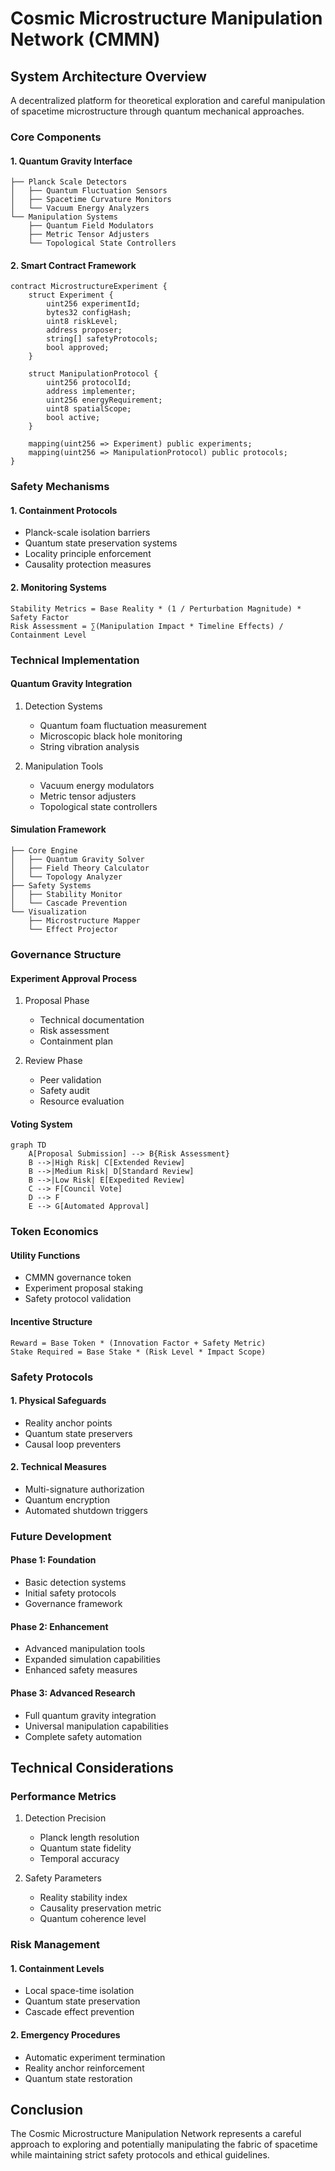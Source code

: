 # Cosmic Microstructure Manipulation Network (CMMN)

## System Architecture Overview

A decentralized platform for theoretical exploration and careful manipulation of spacetime microstructure through quantum mechanical approaches.

### Core Components

#### 1. Quantum Gravity Interface
```
├── Planck Scale Detectors
│   ├── Quantum Fluctuation Sensors
│   ├── Spacetime Curvature Monitors
│   └── Vacuum Energy Analyzers
└── Manipulation Systems
    ├── Quantum Field Modulators
    ├── Metric Tensor Adjusters
    └── Topological State Controllers
```

#### 2. Smart Contract Framework
```solidity
contract MicrostructureExperiment {
    struct Experiment {
        uint256 experimentId;
        bytes32 configHash;
        uint8 riskLevel;
        address proposer;
        string[] safetyProtocols;
        bool approved;
    }
    
    struct ManipulationProtocol {
        uint256 protocolId;
        address implementer;
        uint256 energyRequirement;
        uint8 spatialScope;
        bool active;
    }
    
    mapping(uint256 => Experiment) public experiments;
    mapping(uint256 => ManipulationProtocol) public protocols;
}
```

### Safety Mechanisms

#### 1. Containment Protocols
- Planck-scale isolation barriers
- Quantum state preservation systems
- Locality principle enforcement
- Causality protection measures

#### 2. Monitoring Systems
```
Stability Metrics = Base Reality * (1 / Perturbation Magnitude) * Safety Factor
Risk Assessment = ∑(Manipulation Impact * Timeline Effects) / Containment Level
```

### Technical Implementation

#### Quantum Gravity Integration
1. Detection Systems
    - Quantum foam fluctuation measurement
    - Microscopic black hole monitoring
    - String vibration analysis

2. Manipulation Tools
    - Vacuum energy modulators
    - Metric tensor adjusters
    - Topological state controllers

#### Simulation Framework
```
├── Core Engine
│   ├── Quantum Gravity Solver
│   ├── Field Theory Calculator
│   └── Topology Analyzer
├── Safety Systems
│   ├── Stability Monitor
│   └── Cascade Prevention
└── Visualization
    ├── Microstructure Mapper
    └── Effect Projector
```

### Governance Structure

#### Experiment Approval Process
1. Proposal Phase
    - Technical documentation
    - Risk assessment
    - Containment plan

2. Review Phase
    - Peer validation
    - Safety audit
    - Resource evaluation

#### Voting System
```mermaid
graph TD
    A[Proposal Submission] --> B{Risk Assessment}
    B -->|High Risk| C[Extended Review]
    B -->|Medium Risk| D[Standard Review]
    B -->|Low Risk| E[Expedited Review]
    C --> F[Council Vote]
    D --> F
    E --> G[Automated Approval]
```

### Token Economics

#### Utility Functions
- CMMN governance token
- Experiment proposal staking
- Safety protocol validation

#### Incentive Structure
```
Reward = Base Token * (Innovation Factor + Safety Metric)
Stake Required = Base Stake * (Risk Level * Impact Scope)
```

### Safety Protocols

#### 1. Physical Safeguards
- Reality anchor points
- Quantum state preservers
- Causal loop preventers

#### 2. Technical Measures
- Multi-signature authorization
- Quantum encryption
- Automated shutdown triggers

### Future Development

#### Phase 1: Foundation
- Basic detection systems
- Initial safety protocols
- Governance framework

#### Phase 2: Enhancement
- Advanced manipulation tools
- Expanded simulation capabilities
- Enhanced safety measures

#### Phase 3: Advanced Research
- Full quantum gravity integration
- Universal manipulation capabilities
- Complete safety automation

## Technical Considerations

### Performance Metrics
1. Detection Precision
    - Planck length resolution
    - Quantum state fidelity
    - Temporal accuracy

2. Safety Parameters
    - Reality stability index
    - Causality preservation metric
    - Quantum coherence level

### Risk Management

#### 1. Containment Levels
- Local space-time isolation
- Quantum state preservation
- Cascade effect prevention

#### 2. Emergency Procedures
- Automatic experiment termination
- Reality anchor reinforcement
- Quantum state restoration

## Conclusion

The Cosmic Microstructure Manipulation Network represents a careful approach to exploring and potentially manipulating the fabric of spacetime while maintaining strict safety protocols and ethical guidelines.
